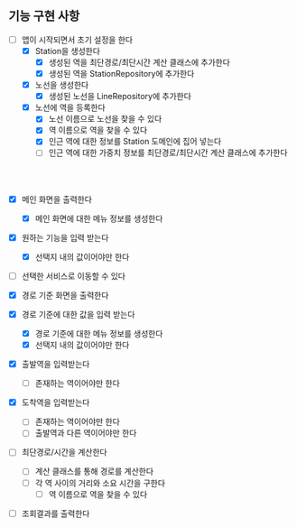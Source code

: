 ## 기능 구현 사항

- [ ] 앱이 시작되면서 초기 설정을 한다
  - [x] Station을 생성한다
    - [x] 생성된 역을 최단경로/최단시간 계산 클래스에 추가한다
    - [x] 생성된 역을 StationRepository에 추가한다
  - [x] 노선을 생성한다
    - [x] 생성된 노선을 LineRepository에 추가한다
  - [x] 노선에 역을 등록한다
    - [x] 노선 이름으로 노선을 찾을 수 있다
    - [x] 역 이름으로 역을 찾을 수 있다
    - [x] 인근 역에 대한 정보를 Station 도메인에 집어 넣는다
    - [ ] 인근 역에 대한 가중치 정보를 최단경로/최단시간 계산 클래스에 추가한다

<br/>

<br/>

- [x] 메인 화면을 출력한다
  - [x] 메인 화면에 대한 메뉴 정보를 생성한다
- [x] 원하는 기능을 입력 받는다
  - [x] 선택지 내의 값이어야만 한다
- [ ] 선택한 서비스로 이동할 수 있다
- [x] 경로 기준 화면을 출력한다
- [x] 경로 기준에 대한 값을 입력 받는다
  - [x] 경로 기준에 대한 메뉴 정보를 생성한다
  - [x] 선택지 내의 값이어야만 한다
- [x] 출발역을 입력받는다
  - [ ] 존재하는 역이어야만 한다
- [x] 도착역을 입력받는다
  - [ ] 존재하는 역이어야만 한다
  - [ ] 출발역과 다른 역이어야만 한다
- [ ] 최단경로/시간을 계산한다
  - [ ] 계산 클래스를 통해 경로를 계산한다
  - [ ] 각 역 사이의 거리와 소요 시간을 구한다
    - [ ] 역 이름으로 역을 찾을 수 있다
- [ ] 조회결과를 출력한다

